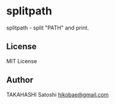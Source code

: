 # splitpath

splitpath - split "PATH" and print.

## License

MIT License

## Author

TAKAHASHI Satoshi <hikobae@gmail.com>
